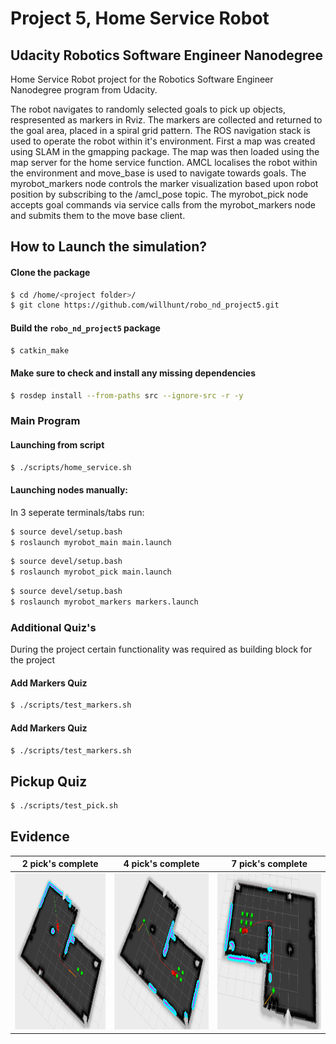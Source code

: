 # Project 5, Home Service Robot
## Udacity Robotics Software Engineer Nanodegree
Home Service Robot project for the Robotics Software Engineer Nanodegree program from Udacity.

The robot navigates to randomly selected goals to pick up objects, respresented as markers in Rviz. The markers are collected and returned to the goal area, placed in a spiral grid pattern.
The ROS navigation stack is used to operate the robot within it's environment. First a map was created using SLAM in the gmapping package. The map was then loaded using the map server for the home service function. AMCL localises the robot within the environment and move_base is used to navigate towards goals. The myrobot_markers node controls the marker visualization based upon robot position by subscribing to the /amcl_pose topic. The myrobot_pick node accepts goal commands via service calls from the myrobot_markers node and submits them to the move base client.

## How to Launch the simulation?
#### Clone the package
```sh
$ cd /home/<project folder>/ 
$ git clone https://github.com/willhunt/robo_nd_project5.git
```

#### Build the `robo_nd_project5` package
```sh
$ catkin_make
```

#### Make sure to check and install any missing dependencies
```sh
$ rosdep install --from-paths src --ignore-src -r -y
```

### Main Program
#### Launching from script
```sh
$ ./scripts/home_service.sh
```

#### Launching nodes manually:
In 3 seperate terminals/tabs run:
```sh
$ source devel/setup.bash
$ roslaunch myrobot_main main.launch
```
```sh
$ source devel/setup.bash
$ roslaunch myrobot_pick main.launch
```
```sh
$ source devel/setup.bash
$ roslaunch myrobot_markers markers.launch
```
### Additional Quiz's
During the project certain functionality was required as building block for the project
#### Add Markers Quiz
```sh
$ ./scripts/test_markers.sh
```
#### Add Markers Quiz
```sh
$ ./scripts/test_markers.sh
```
## Pickup Quiz
```sh
$ ./scripts/test_pick.sh
```

## Evidence
2 pick's complete | 4 pick's complete | 7 pick's complete  
:----------------:|:-----------------:|:-----------------:
<img src="/media/screenshot1.png" alt="" width="auto" height="250">  |  <img src="/media/screenshot2.png" alt="world image" width="auto" height="250"> |  <img src="/media/screenshot3.png" alt="world image" width="auto" height="250">